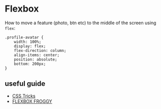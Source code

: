 # Flexbox

How to move a feature (photo, btn etc) to the middle of the screen using `flex`:

```
.profile-avatar {
    width: 100%;
    display: flex;
    flex-direction: column;
    align-items: center;
    position: absolute;
    bottom: 200px;
}
```

## useful guide

- [CSS Tricks](https://css-tricks.com/snippets/css/a-guide-to-flexbox/)
- [FLEXBOX FROGGY](http://flexboxfroggy.com/)
